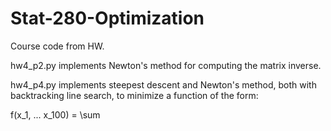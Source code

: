 # Stat-280-Optimization
Course code from HW.

hw4\_p2.py implements Newton's method for computing the matrix inverse. 

hw4\_p4.py implements steepest descent and Newton's method, both with 
backtracking line search, to minimize a function of the form:

f(x\_1, ... x\_100) = \sum
